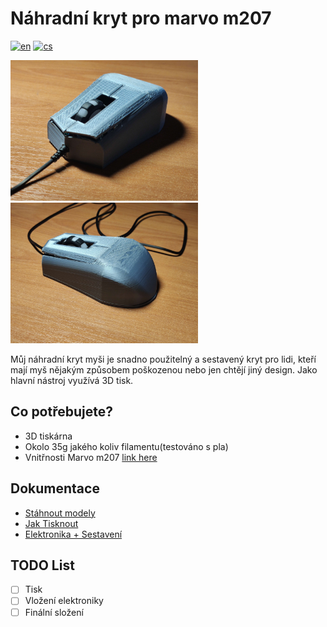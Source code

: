 # Náhradní kryt pro marvo m207
[![en](https://img.shields.io/badge/lang-en-blue)](README.md)
[![cs](https://img.shields.io/badge/lang-cs-red)](README.cs.md)

<img src="images/IMG_20230605_192015.jpg" alt="alt text" width="300">

<img src="images/Mouse_back.jpg" alt="alt text" width="300">

Můj náhradní kryt myši je snadno použitelný a sestavený kryt pro lidi, kteří mají myš
nějakým způsobem poškozenou nebo jen chtějí jiný design. Jako hlavní nástroj využívá 3D tisk.
## Co potřebujete?


* 3D tiskárna
* Okolo 35g jakého koliv filamentu(testováno s pla)
* Vnitřnosti Marvo m207 [link here](https://www.datart.cz/marvo-mys-m207-2400dpi-optika-6tl-1-kolecko-dratova-usb-cerna-herni-podsvicena-m207.html?gclid=Cj0KCQjwj_ajBhCqARIsAA37s0yOHEzQcGkIXNLW-GMfn9_XcU6I3zXoe4B2Vjl9shj3v5adB2rEeUIaAsIuEALw_wcB)
## Dokumentace

* [Stáhnout modely]()
* [Jak Tisknout](Print.md)
* [Elektronika + Sestavení](Electronics.md)


## TODO List 
- [ ] Tisk
- [ ] Vložení elektroniky
- [ ] Finální složení